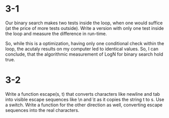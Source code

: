 # 3-1 
Our binary search makes two tests inside the loop, when one would suffice (at 
the price of more tests outside). Write a version with only one test inside the
loop and measure the difference in run-time.

So, while this is a optimization, having only one conditional check within the loop,
the acutaly results on my computer led to identical values. So, I can conclude, that 
the algorithmic measurement of LogN for binary search hold true.

# 3-2
Write a function escape(s, t) that converts characters like newline and tab 
into visible escape sequences like \n and \t as it copies the string t to s. 
Use a switch. Write a function for the other direction as well, converting 
escape sequences into the real characters.
